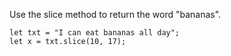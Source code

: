 Use the slice method to return the word "bananas".

    let txt = "I can eat bananas all day";
    let x = txt.slice(10, 17);
